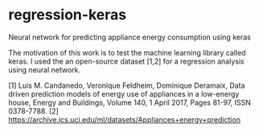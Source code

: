 # regression-keras
Neural network for predicting appliance energy consumption using keras

The motivation of this work is to test the machine learning library called keras. I used the an open-source dataset [1,2] for a regression analysis using neural network.




[1] Luis M. Candanedo, Veronique Feldheim, Dominique Deramaix, Data driven prediction models of energy use of appliances in a low-energy house, Energy and Buildings, Volume 140, 1 April 2017, Pages 81-97, ISSN 0378-7788.
[2] https://archive.ics.uci.edu/ml/datasets/Appliances+energy+prediction
